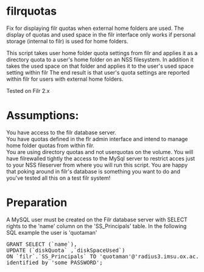 # filrquotas
Fix for displaying filr quotas when external home folders are used.  The display of quotas and used space in the filr interface only works if personal storage (internal to filr) is used for home folders.

This script takes user home folder quota settings from filr and applies it as a directory quota to a user's home folder on an NSS filesystem.  In addition it takes the used space on that folder and applies it to the user's used space setting within filr 
The end result is that user's quota settings are reported within filr for users with external home folders.

Tested on Filr 2.x

# Assumptions:  

You have access to the filr database server.  
You have quotas defined in the flr admin interface and intend to manage home folder quotas from within filr.  
You are using directory quotas and not userquotas on the volume.
You will have filrewalled tightly the access to the MySql server to restrict acces just to your NSS fileserver from where you will run this script.
You are happy that poking around in filr's database is something you want to do and you've tested all this on a test filr system!

# Preparation

A MySQL user must be created on the Filr database server with SELECT rights to the 'name' column on the 'SS_Principals' table.  In the following SQL example the user is 'quotaman' 

<pre>
GRANT SELECT (`name`),
UPDATE (`diskQuota` ,`diskSpaceUsed`) 
ON `filr`.`SS_Principals` TO 'quotaman'@'radius3.imsu.ox.ac.uk' 
identified by 'some PASSWORD';
</pre>
